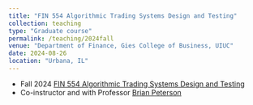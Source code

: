 ```yaml
---
title: "FIN 554 Algorithmic Trading Systems Design and Testing"
collection: teaching
type: "Graduate course"
permalink: /teaching/2024fall
venue: "Department of Finance, Gies College of Business, UIUC"
date: 2024-08-26
location: "Urbana, IL"
---
```

- Fall 2024 [FIN 554 Algorithmic Trading Systems Design and Testing](https://courses.illinois.edu/schedule/2024/fall/FIN/554)
- Co-instructor and with Professor [Brian Peterson](https://giesbusiness.illinois.edu/profile/brian-peterson)
